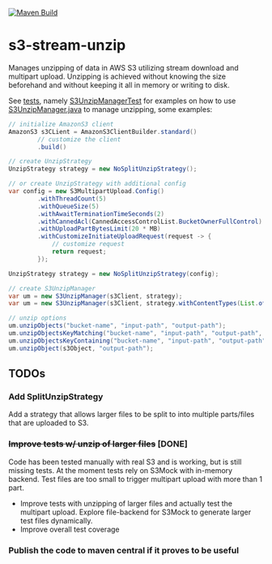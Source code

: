 [![Maven Build](https://github.com/nejckorasa/s3-stream-unzip/actions/workflows/maven.yml/badge.svg)](https://github.com/nejckorasa/s3-stream-unzip/actions/workflows/maven.yml)

# s3-stream-unzip

Manages unzipping of data in AWS S3 utilizing stream download and multipart upload. Unzipping is achieved without knowing the size beforehand and without keeping it all in memory or writing to disk.

See [tests](src/test/java/com/github/nejckorasa/s3), namely [S3UnzipManagerTest](src/test/java/com/github/nejckorasa/s3/S3UnzipManagerTest.java) for examples on how to
use [S3UnzipManager.java](src/main/java/com/github/nejckorasa/s3/unzip/S3UnzipManager.java) to manage unzipping, some examples:

```java
// initialize AmazonS3 client
AmazonS3 s3CLient = AmazonS3ClientBuilder.standard()
        // customize the client
        .build()

// create UnzipStrategy
UnzipStrategy strategy = new NoSplitUnzipStrategy();

// or create UnzipStrategy with additional config
var config = new S3MultipartUpload.Config()
        .withThreadCount(5)
        .withQueueSize(5)
        .withAwaitTerminationTimeSeconds(2)
        .withCannedAcl(CannedAccessControlList.BucketOwnerFullControl)
        .withUploadPartBytesLimit(20 * MB)
        .withCustomizeInitiateUploadRequest(request -> {
            // customize request
            return request;
        });

UnzipStrategy strategy = new NoSplitUnzipStrategy(config);

// create S3UnzipManager
var um = new S3UnzipManager(s3Client, strategy);
var um = new S3UnzipManager(s3Client, strategy.withContentTypes(List.of("application/zip"));

// unzip options
um.unzipObjects("bucket-name", "input-path", "output-path");
um.unzipObjectsKeyMatching("bucket-name", "input-path", "output-path", ".*\\.zip");
um.unzipObjectsKeyContaining("bucket-name", "input-path", "output-path", "-part-of-object-");
um.unzipObject(s3Object, "output-path");
```

## TODOs

### Add SplitUnzipStrategy

Add a strategy that allows larger files to be split to into multiple parts/files that are uploaded to S3.

### ~~Improve tests w/ unzip of larger files~~ [DONE]

Code has been tested manually with real S3 and is working, but is still missing tests. At the moment tests rely on S3Mock with in-memory
backend. Test files are too small to trigger multipart upload with more than 1 part.

- Improve tests with unzipping of larger files and actually test the multipart upload. Explore file-backend for S3Mock to generate larger
  test files dynamically.
- Improve overall test coverage

### Publish the code to maven central if it proves to be useful
